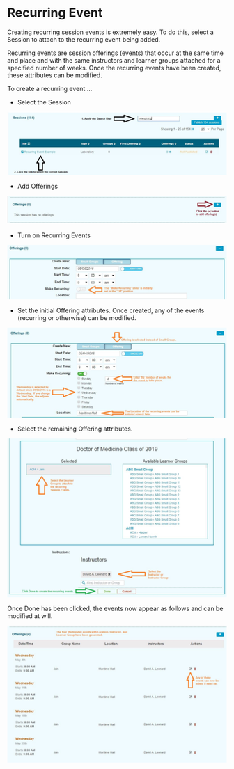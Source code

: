 # Recurring Event

Creating recurring session events is extremely easy. To do this, select a Session to attach to the recurring event being added.

Recurring events are session offerings \(events\) that occur at the same time and place and with the same instructors and learner groups attached for a specified number of weeks. Once the recurring events have been created, these attributes can be modified.

To create a recurring event ...

* Select the Session 

![](../../.gitbook/assets/session_selected_re.jpg)

* Add Offerings 

![](../../.gitbook/assets/recurring_event_add.jpg)

* Turn on Recurring Events

![Initially Set in the &quot;Off&quot; position](../../.gitbook/assets/slider_1.jpg)

* Set the initial Offering attributes.  Once created, any of the events \(recurring or otherwise\) can be modified.

![](../../.gitbook/assets/slider_2.jpg)

* Select the remaining Offering attributes.

![](../../.gitbook/assets/slider_3.jpg)

 Once Done has been clicked, the events now appear as follows and can be modified at will.

![](../../.gitbook/assets/slider_4.jpg)

